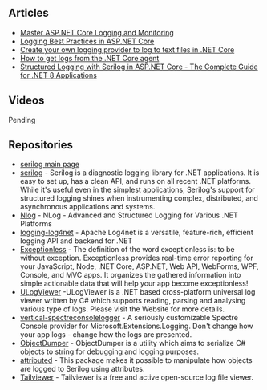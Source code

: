 ## Articles
* [Master ASP.NET Core Logging and Monitoring](https://www.theblueflamelabs.com/blog/master-aspnet-core-logging-and-monitoring)
* [Logging Best Practices in ASP.NET Core](https://antondevtips.com/blog/logging-best-practices-in-asp-net-core)
* [Create your own logging provider to log to text files in .NET Core](https://www.roundthecode.com/dotnet-tutorials/create-your-own-logging-provider-to-log-to-text-files-in-net-core)
* [How to get logs from the .NET Core agent](https://support.contrastsecurity.com/hc/en-us/articles/360035433792-How-to-get-logs-from-the-NET-Core-agent)
* [Structured Logging with Serilog in ASP.NET Core - The Complete Guide for .NET 8 Applications](https://codewithmukesh.com/blog/structured-logging-with-serilog-in-aspnet-core/)

## Videos
Pending

## Repositories
* [serilog main page](https://github.com/serilog)
* [serilog](https://github.com/serilog/serilog) - Serilog is a diagnostic logging library for .NET applications. It is easy to set up, has a clean API, and runs on all recent .NET platforms. While it's useful even in the simplest applications, Serilog's support for structured logging shines when instrumenting complex, distributed, and asynchronous applications and systems.
* [Nlog](https://github.com/NLog/NLog) - NLog - Advanced and Structured Logging for Various .NET Platforms
* [logging-log4net](https://github.com/apache/logging-log4net) - Apache Log4net is a versatile, feature-rich, efficient logging API and backend for .NET
* [Exceptionless](https://github.com/exceptionless/Exceptionless) - The definition of the word exceptionless is: to be without exception. Exceptionless provides real-time error reporting for your JavaScript, Node, .NET Core, ASP.NET, Web API, WebForms, WPF, Console, and MVC apps. It organizes the gathered information into simple actionable data that will help your app become exceptionless!
* [ULogViewer](https://github.com/carina-studio/ULogViewer) -ULogViewer is a .NET based cross-platform universal log viewer written by C# which supports reading, parsing and analysing various type of logs. Please visit the Website for more details.
* [vertical-spectreconsolelogger](https://github.com/verticalsoftware/vertical-spectreconsolelogger) - A seriously customizable Spectre Console provider for Microsoft.Extensions.Logging. Don't change how your app logs - change how the logs are presented.
* [ObjectDumper](https://github.com/thomasgalliker/ObjectDumper) - ObjectDumper is a utility which aims to serialize C# objects to string for debugging and logging purposes.
* [attributed](https://github.com/destructurama/attributed) - This package makes it possible to manipulate how objects are logged to Serilog using attributes.
* [Tailviewer](https://github.com/Kittyfisto/Tailviewer) - Tailviewer is a free and active open-source log file viewer.



